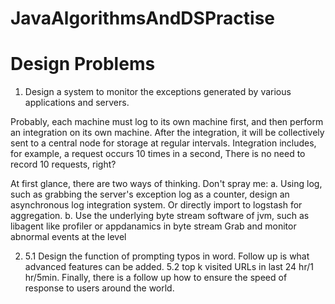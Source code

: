 # JavaAlgorithmsAndDSPractise



# Design Problems

1. Design a system to monitor the exceptions generated by various applications and servers.

Probably, each machine must log to its own machine first, and then perform an integration on its own machine. After the integration, it will be collectively sent to a central node for storage at regular intervals. Integration includes, for example, a request occurs 10 times in a second,
There is no need to record 10 requests, right?

At first glance, there are two ways of thinking. Don't spray me:
a. Using log, such as grabbing the server's exception log as a counter, design an asynchronous log integration system. Or directly import to logstash for aggregation.
b. Use the underlying byte stream software of jvm, such as libagent like profiler or appdanamics in byte stream Grab and monitor abnormal events at the level

2. 5.1 Design the function of prompting typos in word. Follow up is what advanced features can be added.
5.2 top k visited URLs in last 24 hr/1 hr/5min. Finally, there is a follow up how to ensure the speed of response to users around the world.